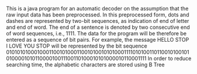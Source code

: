 This is a java program for an automatic decoder on the assumption that the raw input data has been preprocessed. In this preprocessed form, dots and dashes are represented by two-bit sequences, as indication of end of letter and end of word. The end of a sentence is denoted by two consecutive end of word sequences, i.e., 1111. The data for the program will be therefore be entered as a sequence of bit pairs. 
For example, the message 
HELLO STOP I LOVE YOU STOP 
will be represented by the bit sequence 
0101010100010001100101000110010100101010001111010100110110010100101010000101011000010011100110100010101000010110001111
In order to reduce searching time, the alphabetic characters are stored using B Tree 
